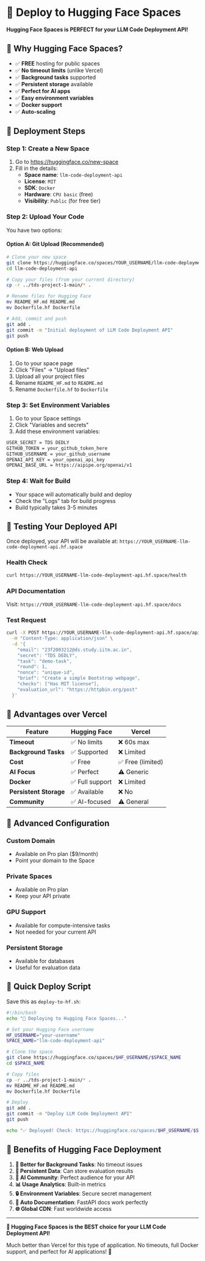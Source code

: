 # 🤗 Deploy to Hugging Face Spaces

**Hugging Face Spaces is PERFECT for your LLM Code Deployment API!**

## 🎯 Why Hugging Face Spaces?

- ✅ **FREE** hosting for public spaces
- ✅ **No timeout limits** (unlike Vercel)
- ✅ **Background tasks** supported
- ✅ **Persistent storage** available
- ✅ **Perfect for AI apps** 
- ✅ **Easy environment variables**
- ✅ **Docker support**
- ✅ **Auto-scaling**

## 🚀 Deployment Steps

### **Step 1: Create a New Space**

1. Go to https://huggingface.co/new-space
2. Fill in the details:
   - **Space name**: `llm-code-deployment-api`
   - **License**: `MIT`
   - **SDK**: `Docker`
   - **Hardware**: `CPU basic` (free)
   - **Visibility**: `Public` (for free tier)

### **Step 2: Upload Your Code**

You have two options:

#### **Option A: Git Upload (Recommended)**

```bash
# Clone your new space
git clone https://huggingface.co/spaces/YOUR_USERNAME/llm-code-deployment-api
cd llm-code-deployment-api

# Copy your files (from your current directory)
cp -r ../tds-project-1-main/* .

# Rename files for Hugging Face
mv README_HF.md README.md
mv Dockerfile.hf Dockerfile

# Add, commit and push
git add .
git commit -m "Initial deployment of LLM Code Deployment API"
git push
```

#### **Option B: Web Upload**

1. Go to your space page
2. Click "Files" → "Upload files"
3. Upload all your project files
4. Rename `README_HF.md` to `README.md`
5. Rename `Dockerfile.hf` to `Dockerfile`

### **Step 3: Set Environment Variables**

1. Go to your Space settings
2. Click "Variables and secrets"
3. Add these environment variables:

```bash
USER_SECRET = TDS DEDLY
GITHUB_TOKEN = your_github_token_here
GITHUB_USERNAME = your_github_username
OPENAI_API_KEY = your_openai_api_key
OPENAI_BASE_URL = https://aipipe.org/openai/v1
```

### **Step 4: Wait for Build**

- Your space will automatically build and deploy
- Check the "Logs" tab for build progress
- Build typically takes 3-5 minutes

## 🧪 Testing Your Deployed API

Once deployed, your API will be available at:
`https://YOUR_USERNAME-llm-code-deployment-api.hf.space`

### **Health Check**
```bash
curl https://YOUR_USERNAME-llm-code-deployment-api.hf.space/health
```

### **API Documentation**
Visit: `https://YOUR_USERNAME-llm-code-deployment-api.hf.space/docs`

### **Test Request**
```bash
curl -X POST https://YOUR_USERNAME-llm-code-deployment-api.hf.space/api-endpoint \
  -H "Content-Type: application/json" \
  -d '{
    "email": "23f2003212@ds.study.iitm.ac.in",
    "secret": "TDS DEDLY",
    "task": "demo-task",
    "round": 1,
    "nonce": "unique-id",
    "brief": "Create a simple Bootstrap webpage",
    "checks": ["Has MIT license"],
    "evaluation_url": "https://httpbin.org/post"
  }'
```

## 🎯 Advantages over Vercel

| Feature | Hugging Face | Vercel |
|---------|--------------|---------|
| **Timeout** | ✅ No limits | ❌ 60s max |
| **Background Tasks** | ✅ Supported | ❌ Limited |
| **Cost** | ✅ Free | ✅ Free (limited) |
| **AI Focus** | ✅ Perfect | ⚠️ Generic |
| **Docker** | ✅ Full support | ❌ Limited |
| **Persistent Storage** | ✅ Available | ❌ No |
| **Community** | ✅ AI-focused | ⚠️ General |

## 🔧 Advanced Configuration

### **Custom Domain**
- Available on Pro plan ($9/month)
- Point your domain to the Space

### **Private Spaces**
- Available on Pro plan
- Keep your API private

### **GPU Support**
- Available for compute-intensive tasks
- Not needed for your current API

### **Persistent Storage**
- Available for databases
- Useful for evaluation data

## 🚀 Quick Deploy Script

Save this as `deploy-to-hf.sh`:

```bash
#!/bin/bash
echo "🤗 Deploying to Hugging Face Spaces..."

# Set your Hugging Face username
HF_USERNAME="your-username"
SPACE_NAME="llm-code-deployment-api"

# Clone the space
git clone https://huggingface.co/spaces/$HF_USERNAME/$SPACE_NAME
cd $SPACE_NAME

# Copy files
cp -r ../tds-project-1-main/* .
mv README_HF.md README.md
mv Dockerfile.hf Dockerfile

# Deploy
git add .
git commit -m "Deploy LLM Code Deployment API"
git push

echo "✅ Deployed! Check: https://huggingface.co/spaces/$HF_USERNAME/$SPACE_NAME"
```

## 🎉 Benefits of Hugging Face Deployment

1. **🔄 Better for Background Tasks**: No timeout issues
2. **💾 Persistent Data**: Can store evaluation results
3. **🤖 AI Community**: Perfect audience for your API
4. **📊 Usage Analytics**: Built-in metrics
5. **🔒 Environment Variables**: Secure secret management
6. **📖 Auto Documentation**: FastAPI docs work perfectly
7. **🌐 Global CDN**: Fast worldwide access

---

**🚀 Hugging Face Spaces is the BEST choice for your LLM Code Deployment API!**

Much better than Vercel for this type of application. No timeouts, full Docker support, and perfect for AI applications! 🎯
